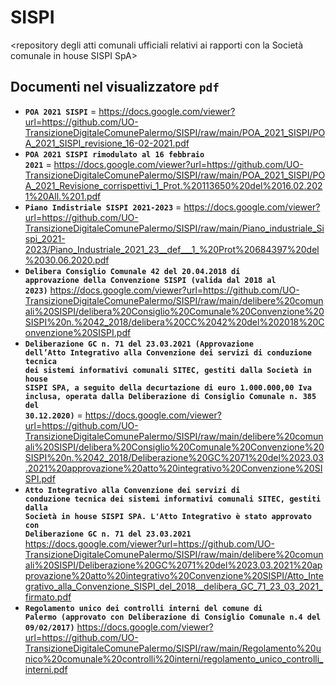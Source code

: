 # SISPI
<repository degli atti comunali ufficiali relativi ai rapporti con la Società comunale in house SISPI SpA>

## Documenti nel visualizzatore `pdf`
- <code>**POA 2021 SISPI**</code> = https://docs.google.com/viewer?url=https://github.com/UO-TransizioneDigitaleComunePalermo/SISPI/raw/main/POA_2021_SISPI/POA_2021_SISPI_revisione_16-02-2021.pdf
- <code>**POA 2021 SISPI rimodulato al 16 febbraio 2021**</code> =  https://docs.google.com/viewer?url=https://github.com/UO-TransizioneDigitaleComunePalermo/SISPI/raw/main/POA_2021_SISPI/POA_2021_Revisione_corrispettivi_1_Prot.%20113650%20del%2016.02.2021%20All.%201.pdf
- <code>**Piano Indistriale SISPI 2021-2023**</code> = https://docs.google.com/viewer?url=https://github.com/UO-TransizioneDigitaleComunePalermo/SISPI/raw/main/Piano_industriale_Sispi_2021-2023/Piano_Industriale_2021_23__def___1_%20Prot%20684397%20del%2030.06.2020.pdf
- <code>**Delibera Consiglio Comunale 42 del 20.04.2018 di approvazione della Convenzione SISPI (valida dal 2018 al 2023)**</code> https://docs.google.com/viewer?url=https://github.com/UO-TransizioneDigitaleComunePalermo/SISPI/raw/main/delibere%20comunali%20SISPI/delibera%20Consiglio%20Comunale%20Convenzione%20SISPI%20n.%2042_2018/delibera%20CC%2042%20del%202018%20Convenzione%20SISPI.pdf
- <code>**Deliberazione GC n. 71 del 23.03.2021 (Approvazione dell’Atto Integrativo alla Convenzione dei servizi di conduzione tecnica dei sistemi informativi comunali SITEC, gestiti dalla Società in house SISPI SPA, a seguito della decurtazione di euro 1.000.000,00 Iva inclusa, operata dalla Deliberazione di Consiglio Comunale n. 385 del 30.12.2020)**</code> = https://docs.google.com/viewer?url=https://github.com/UO-TransizioneDigitaleComunePalermo/SISPI/raw/main/delibere%20comunali%20SISPI/delibera%20Consiglio%20Comunale%20Convenzione%20SISPI%20n.%2042_2018/Deliberazione%20GC%2071%20del%2023.03.2021%20approvazione%20atto%20integrativo%20Convenzione%20SISPI.pdf
- <code>**Atto Integrativo alla Convenzione dei servizi di conduzione tecnica dei sistemi informativi comunali SITEC, gestiti dalla Società in house SISPI SPA. L'Atto Integrativo è stato approvato con Deliberazione GC n. 71 del 23.03.2021</code>** https://docs.google.com/viewer?url=https://github.com/UO-TransizioneDigitaleComunePalermo/SISPI/raw/main/delibere%20comunali%20SISPI/Deliberazione%20GC%2071%20del%2023.03.2021%20approvazione%20atto%20integrativo%20Convenzione%20SISPI/Atto_Integrativo_alla_Convenzione_SISPI_del_2018__delibera_GC_71_23_03_2021_firmato.pdf
- <code>**Regolamento unico dei controlli interni del comune di Palermo (approvato con Deliberazione di Consiglio Comunale n.4 del 09/02/2017)**</code> https://docs.google.com/viewer?url=https://github.com/UO-TransizioneDigitaleComunePalermo/SISPI/raw/main/Regolamento%20unico%20comunale%20controlli%20interni/regolamento_unico_controlli_interni.pdf



